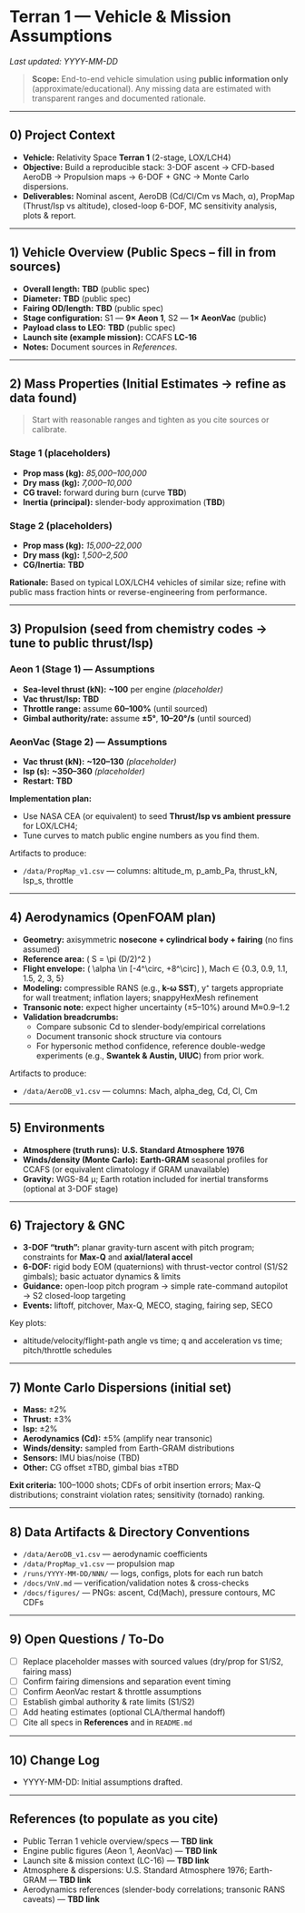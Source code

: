 # Terran 1 — Vehicle & Mission Assumptions
_Last updated: YYYY-MM-DD_

> **Scope:** End-to-end vehicle simulation using **public information only** (approximate/educational). Any missing data are estimated with transparent ranges and documented rationale.

---

## 0) Project Context
- **Vehicle:** Relativity Space **Terran 1** (2-stage, LOX/LCH4)
- **Objective:** Build a reproducible stack: 3-DOF ascent → CFD-based AeroDB → Propulsion maps → 6-DOF + GNC → Monte Carlo dispersions.
- **Deliverables:** Nominal ascent, AeroDB (Cd/Cl/Cm vs Mach, α), PropMap (Thrust/Isp vs altitude), closed-loop 6-DOF, MC sensitivity analysis, plots & report.

---

## 1) Vehicle Overview (Public Specs – fill in from sources)
- **Overall length:** **TBD** (public spec)
- **Diameter:** **TBD** (public spec)
- **Fairing OD/length:** **TBD** (public spec)
- **Stage configuration:** S1 — **9× Aeon 1**, S2 — **1× AeonVac** (public)
- **Payload class to LEO:** **TBD** (public spec)
- **Launch site (example mission):** CCAFS **LC-16**
- **Notes:** Document sources in _References_.

---

## 2) Mass Properties (Initial Estimates → refine as data found)
> Start with reasonable ranges and tighten as you cite sources or calibrate.

### Stage 1 (placeholders)
- **Prop mass (kg):** _85,000–100,000_  
- **Dry mass (kg):** _7,000–10,000_  
- **CG travel:** forward during burn (curve **TBD**)
- **Inertia (principal):** slender-body approximation (**TBD**)

### Stage 2 (placeholders)
- **Prop mass (kg):** _15,000–22,000_  
- **Dry mass (kg):** _1,500–2,500_  
- **CG/Inertia:** **TBD**

**Rationale:** Based on typical LOX/LCH4 vehicles of similar size; refine with public mass fraction hints or reverse-engineering from performance.

---

## 3) Propulsion (seed from chemistry codes → tune to public thrust/Isp)
### Aeon 1 (Stage 1) — Assumptions
- **Sea-level thrust (kN):** **~100** per engine _(placeholder)_  
- **Vac thrust/Isp:** **TBD**  
- **Throttle range:** assume **60–100%** (until sourced)  
- **Gimbal authority/rate:** assume **±5°**, **10–20°/s** (until sourced)

### AeonVac (Stage 2) — Assumptions
- **Vac thrust (kN):** **~120–130** _(placeholder)_  
- **Isp (s):** **~350–360** _(placeholder)_  
- **Restart:** **TBD**

**Implementation plan:**  
- Use NASA CEA (or equivalent) to seed **Thrust/Isp vs ambient pressure** for LOX/LCH4;  
- Tune curves to match public engine numbers as you find them.

Artifacts to produce:
- `/data/PropMap_v1.csv` — columns: altitude_m, p_amb_Pa, thrust_kN, Isp_s, throttle

---

## 4) Aerodynamics (OpenFOAM plan)
- **Geometry:** axisymmetric **nosecone + cylindrical body + fairing** (no fins assumed)
- **Reference area:** \( S = \pi (D/2)^2 \)
- **Flight envelope:** \( \alpha \in [-4^\circ, +8^\circ] \), Mach ∈ {0.3, 0.9, 1.1, 1.5, 2, 3, 5}
- **Modeling:** compressible RANS (e.g., **k-ω SST**), y⁺ targets appropriate for wall treatment; inflation layers; snappyHexMesh refinement
- **Transonic note:** expect higher uncertainty (±5–10%) around M≈0.9–1.2  
- **Validation breadcrumbs:**  
  - Compare subsonic Cd to slender-body/empirical correlations  
  - Document transonic shock structure via contours  
  - For hypersonic method confidence, reference double-wedge experiments (e.g., **Swantek & Austin, UIUC**) from prior work.

Artifacts to produce:
- `/data/AeroDB_v1.csv` — columns: Mach, alpha_deg, Cd, Cl, Cm

---

## 5) Environments
- **Atmosphere (truth runs):** **U.S. Standard Atmosphere 1976**  
- **Winds/density (Monte Carlo):** **Earth-GRAM** seasonal profiles for CCAFS (or equivalent climatology if GRAM unavailable)  
- **Gravity:** WGS-84 μ; Earth rotation included for inertial transforms (optional at 3-DOF stage)

---

## 6) Trajectory & GNC
- **3-DOF “truth”:** planar gravity-turn ascent with pitch program; constraints for **Max-Q** and **axial/lateral accel**  
- **6-DOF:** rigid body EOM (quaternions) with thrust-vector control (S1/S2 gimbals); basic actuator dynamics & limits  
- **Guidance:** open-loop pitch program → simple rate-command autopilot → S2 closed-loop targeting  
- **Events:** liftoff, pitchover, Max-Q, MECO, staging, fairing sep, SECO

Key plots:
- altitude/velocity/flight-path angle vs time; q and acceleration vs time; pitch/throttle schedules

---

## 7) Monte Carlo Dispersions (initial set)
- **Mass:** ±2%  
- **Thrust:** ±3%  
- **Isp:** ±2%  
- **Aerodynamics (Cd):** ±5% (amplify near transonic)  
- **Winds/density:** sampled from Earth-GRAM distributions  
- **Sensors:** IMU bias/noise (TBD)  
- **Other:** CG offset ±TBD, gimbal bias ±TBD

**Exit criteria:** 100–1000 shots; CDFs of orbit insertion errors; Max-Q distributions; constraint violation rates; sensitivity (tornado) ranking.

---

## 8) Data Artifacts & Directory Conventions
- `/data/AeroDB_v1.csv` — aerodynamic coefficients  
- `/data/PropMap_v1.csv` — propulsion map  
- `/runs/YYYY-MM-DD/NNN/` — logs, configs, plots for each run batch  
- `/docs/VnV.md` — verification/validation notes & cross-checks  
- `/docs/figures/` — PNGs: ascent, Cd(Mach), pressure contours, MC CDFs

---

## 9) Open Questions / To-Do
- [ ] Replace placeholder masses with sourced values (dry/prop for S1/S2, fairing mass)  
- [ ] Confirm fairing dimensions and separation event timing  
- [ ] Confirm AeonVac restart & throttle assumptions  
- [ ] Establish gimbal authority & rate limits (S1/S2)  
- [ ] Add heating estimates (optional CLA/thermal handoff)  
- [ ] Cite all specs in **References** and in `README.md`

---

## 10) Change Log
- YYYY-MM-DD: Initial assumptions drafted.

---

## References (to populate as you cite)
- Public Terran 1 vehicle overview/specs — **TBD link**  
- Engine public figures (Aeon 1, AeonVac) — **TBD link**  
- Launch site & mission context (LC-16) — **TBD link**  
- Atmosphere & dispersions: U.S. Standard Atmosphere 1976; Earth-GRAM — **TBD link**  
- Aerodynamics references (slender-body correlations; transonic RANS caveats) — **TBD link**
